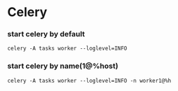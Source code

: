 # Celery


### start celery by default
```
celery -A tasks worker --loglevel=INFO
```

### start celery by name(1@%host)
```
celery -A tasks worker --loglevel=INFO -n worker1@%h
```